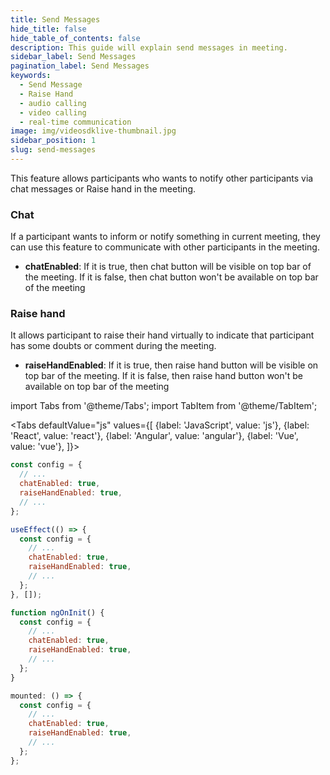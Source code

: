 ```yaml
---
title: Send Messages
hide_title: false
hide_table_of_contents: false
description: This guide will explain send messages in meeting.
sidebar_label: Send Messages
pagination_label: Send Messages
keywords:
  - Send Message
  - Raise Hand
  - audio calling
  - video calling
  - real-time communication
image: img/videosdklive-thumbnail.jpg
sidebar_position: 1
slug: send-messages
---
```


This feature allows participants who wants to notify other participants via chat messages or Raise hand in the meeting.

### Chat

If a participant wants to inform or notify something in current meeting,
they can use this feature to communicate with other participants in the meeting.

- **chatEnabled**: If it is true, then chat button will be visible on top bar of the meeting. If it is false, then chat button won't be available on top bar of the meeting

### Raise hand

It allows participant to raise their hand virtually to indicate that participant has some doubts or comment during the meeting.

- **raiseHandEnabled**: If it is true, then raise hand button will be visible on top bar of the meeting. If it is false, then raise hand button won't be available on top bar of the meeting

import Tabs from '@theme/Tabs';
import TabItem from '@theme/TabItem';

<Tabs
defaultValue="js"
values={[
{label: 'JavaScript', value: 'js'},
{label: 'React', value: 'react'},
{label: 'Angular', value: 'angular'},
{label: 'Vue', value: 'vue'},
]}>
<TabItem value="js">

```js
const config = {
  // ...
  chatEnabled: true,
  raiseHandEnabled: true,
  // ...
};
```

</TabItem>

<TabItem value="react">

```js
useEffect(() => {
  const config = {
    // ...
    chatEnabled: true,
    raiseHandEnabled: true,
    // ...
  };
}, []);
```

</TabItem>
<TabItem value="angular">

```js
function ngOnInit() {
  const config = {
    // ...
    chatEnabled: true,
    raiseHandEnabled: true,
    // ...
  };
}
```

</TabItem>
<TabItem value="vue">

```js
mounted: () => {
  const config = {
    // ...
    chatEnabled: true,
    raiseHandEnabled: true,
    // ...
  };
};
```

</TabItem>

</Tabs>
